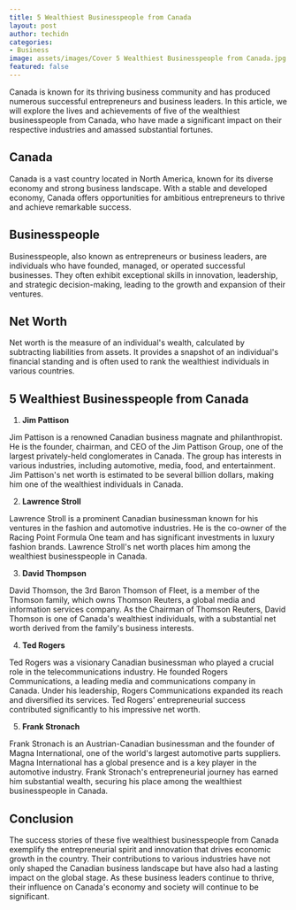 ```yaml
---
title: 5 Wealthiest Businesspeople from Canada
layout: post
author: techidn
categories: 
- Business
image: assets/images/Cover 5 Wealthiest Businesspeople from Canada.jpg
featured: false
---
```


Canada is known for its thriving business community and has produced numerous successful entrepreneurs and business leaders. In this article, we will explore the lives and achievements of five of the wealthiest businesspeople from Canada, who have made a significant impact on their respective industries and amassed substantial fortunes.

## Canada
Canada is a vast country located in North America, known for its diverse economy and strong business landscape. With a stable and developed economy, Canada offers opportunities for ambitious entrepreneurs to thrive and achieve remarkable success.

## Businesspeople
Businesspeople, also known as entrepreneurs or business leaders, are individuals who have founded, managed, or operated successful businesses. They often exhibit exceptional skills in innovation, leadership, and strategic decision-making, leading to the growth and expansion of their ventures.

## Net Worth
Net worth is the measure of an individual's wealth, calculated by subtracting liabilities from assets. It provides a snapshot of an individual's financial standing and is often used to rank the wealthiest individuals in various countries.

## 5 Wealthiest Businesspeople from Canada
1. **Jim Pattison**

Jim Pattison is a renowned Canadian business magnate and philanthropist. He is the founder, chairman, and CEO of the Jim Pattison Group, one of the largest privately-held conglomerates in Canada. The group has interests in various industries, including automotive, media, food, and entertainment. Jim Pattison's net worth is estimated to be several billion dollars, making him one of the wealthiest individuals in Canada.

2. **Lawrence Stroll**

Lawrence Stroll is a prominent Canadian businessman known for his ventures in the fashion and automotive industries. He is the co-owner of the Racing Point Formula One team and has significant investments in luxury fashion brands. Lawrence Stroll's net worth places him among the wealthiest businesspeople in Canada.

3. **David Thompson**

David Thomson, the 3rd Baron Thomson of Fleet, is a member of the Thomson family, which owns Thomson Reuters, a global media and information services company. As the Chairman of Thomson Reuters, David Thomson is one of Canada's wealthiest individuals, with a substantial net worth derived from the family's business interests.

4. **Ted Rogers**

Ted Rogers was a visionary Canadian businessman who played a crucial role in the telecommunications industry. He founded Rogers Communications, a leading media and communications company in Canada. Under his leadership, Rogers Communications expanded its reach and diversified its services. Ted Rogers' entrepreneurial success contributed significantly to his impressive net worth.

5. **Frank Stronach**

Frank Stronach is an Austrian-Canadian businessman and the founder of Magna International, one of the world's largest automotive parts suppliers. Magna International has a global presence and is a key player in the automotive industry. Frank Stronach's entrepreneurial journey has earned him substantial wealth, securing his place among the wealthiest businesspeople in Canada.

## Conclusion
The success stories of these five wealthiest businesspeople from Canada exemplify the entrepreneurial spirit and innovation that drives economic growth in the country. Their contributions to various industries have not only shaped the Canadian business landscape but have also had a lasting impact on the global stage. As these business leaders continue to thrive, their influence on Canada's economy and society will continue to be significant.
